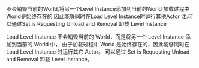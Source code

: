 不会销毁当前的World,将另一个Level Instance添加到当前的World
加载过程中World是始终存在的,因此能够同时在Load Level Instance时运行其他Actor
注:可以通过Set is Requesting Unload and Removal 卸载 Level Instance

Load Level Instance 不会销毁当前的 World，而是将另一个 Level Instance 添加到当前的 World 中，
由于加载过程中 World 是始终存在的，因此能够同时在 Load Level Instance 时运行其它 Actor。
可以通过 Set is Requesting Unload and Removal 卸载 Level Instance。